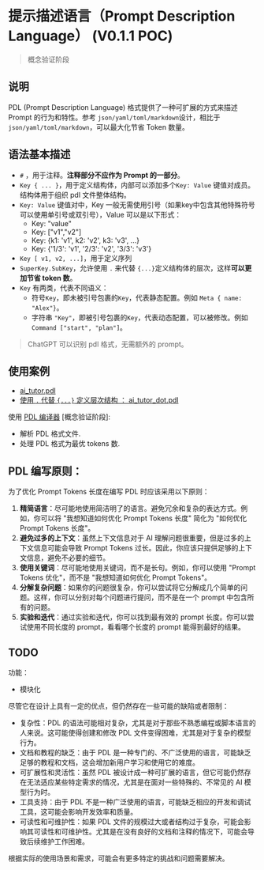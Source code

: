 # 提示描述语言（Prompt Description Language） (V0.1.1 POC)

> 概念验证阶段

## 说明

PDL (Prompt Description Language) 格式提供了一种可扩展的方式来描述 Prompt 的行为和特性。参考 `json/yaml/toml/markdown`设计，相比于 `json/yaml/toml/markdown`，可以最大化节省 Token 数量。

## 语法基本描述

- `#` ，用于注释。**注释部分不应作为 Prompt 的一部分**。
- `Key { ... }`，用于定义结构体，内部可以添加多个`Key: Value` 键值对成员。结构体用于组织 pdl 文件整体结构。
- `Key: Value` 键值对中，Key 一般无需使用引号（如果key中包含其他特殊符号可以使用单引号或双引号），Value 可以是以下形式：
    - Key: "value"
    - Key: ["v1","v2"]
    - Key: {k1: 'v1', k2: 'v2', k3: 'v3', ...}
    - Key: {'1/3': 'v1', '2/3': 'v2', '3/3': 'v3'}
- `Key [ v1, v2, ...]`，用于定义序列
- `SuperKey.SubKey`，允许使用 `.` 来代替 `{...}`定义结构体的层次，这样**可以更加节省 token 数**。
- `Key` 有两类，代表不同语义：
    - 符号`Key`，即未被引号包裹的`Key`，代表静态配置。例如 `Meta { name: "Alex"}`。
    - 字符串 `"Key"`，即被引号包裹的`Key`，代表动态配置，可以被修改。例如 `Command ["start", "plan"]`。

> ChatGPT 可以识别 pdl 格式，无需额外的 prompt。

## 使用案例

- [ai_tutor.pdl](./templates/ai_tutor.pdl)
- [使用 `.` 代替 `{...}` 定义层次结构 ： ai_tutor_dot.pdl](./templates/ai_tutor_dot.pdl)

使用 [PDL 编译器](./pdl_-ompiler/README.md) [概念验证阶段]:

- 解析 PDL 格式文件.
- 处理 PDL 格式为最优 tokens 数.

## PDL 编写原则：

为了优化 Prompt Tokens 长度在编写 PDL 时应该采用以下原则：

1. **精简语言**：尽可能地使用简洁明了的语言。避免冗余和复杂的表达方式。例如，你可以将 "我想知道如何优化 Prompt Tokens 长度" 简化为 "如何优化 Prompt Tokens 长度"。
2. **避免过多的上下文**：虽然上下文信息对于 AI 理解问题很重要，但是过多的上下文信息可能会导致 Prompt Tokens 过长。因此，你应该只提供足够的上下文信息，避免不必要的细节。
3. **使用关键词**：尽可能地使用关键词，而不是长句。例如，你可以使用 "Prompt Tokens 优化"，而不是 "我想知道如何优化 Prompt Tokens"。
4. **分解复杂问题**：如果你的问题很复杂，你可以尝试将它分解成几个简单的问题。这样，你可以分别对每个问题进行提问，而不是在一个 prompt 中包含所有的问题。
5. **实验和迭代**：通过实验和迭代，你可以找到最有效的 prompt 长度。你可以尝试使用不同长度的 prompt，看看哪个长度的 prompt 能得到最好的结果。

## TODO

功能：

- 模块化

尽管它在设计上具有一定的优点，但仍然存在一些可能的缺陷或者限制：

- 复杂性：PDL 的语法可能相对复杂，尤其是对于那些不熟悉编程或脚本语言的人来说。这可能使得创建和修改 PDL 文件变得困难，尤其是对于复杂的模型行为。
- 文档和教程的缺乏：由于 PDL 是一种专门的、不广泛使用的语言，可能缺乏足够的教程和文档，这会增加新用户学习和使用它的难度。
- 可扩展性和灵活性：虽然 PDL 被设计成一种可扩展的语言，但它可能仍然存在无法适应某些特定需求的情况，尤其是在面对一些特殊的、不常见的 AI 模型行为时。
- 工具支持：由于 PDL 不是一种广泛使用的语言，可能缺乏相应的开发和调试工具，这可能会影响开发效率和质量。
- 可读性和可维护性：如果 PDL 文件的规模过大或者结构过于复杂，可能会影响其可读性和可维护性。尤其是在没有良好的文档和注释的情况下，可能会导致后续维护工作困难。

根据实际的使用场景和需求，可能会有更多特定的挑战和问题需要解决。


